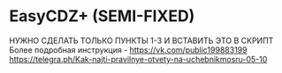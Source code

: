 # EasyCDZ+ (SEMI-FIXED)
НУЖНО СДЕЛАТЬ ТОЛЬКО ПУНКТЫ 1-3 И ВСТАВИТЬ ЭТО В СКРИПТ
Более подробная инструкция - https://vk.com/public199883199
https://telegra.ph/Kak-najti-pravilnye-otvety-na-uchebnikmosru-05-10

